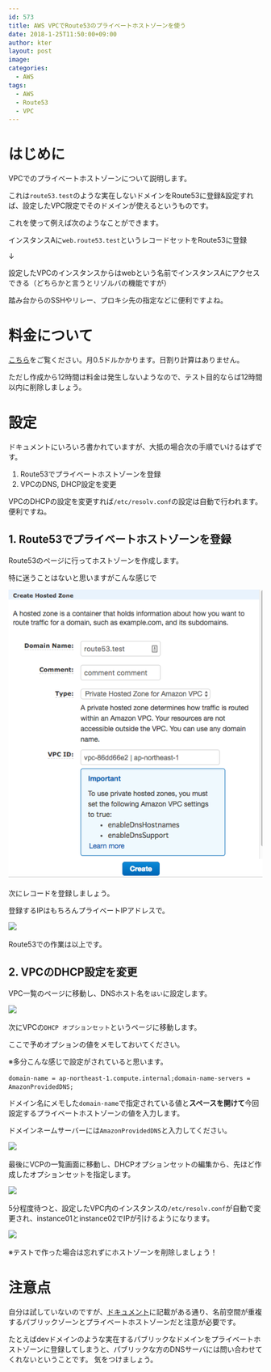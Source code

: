 ```yaml
---
id: 573
title: AWS VPCでRoute53のプライベートホストゾーンを使う
date: 2018-1-25T11:50:00+09:00
author: kter
layout: post
image: 
categories:
  - AWS
tags:
  - AWS
  - Route53
  - VPC
---
```


# はじめに

VPCでのプライベートホストゾーンについて説明します。

これは```route53.test```のような実在しないドメインをRoute53に登録&設定すれば、設定したVPC限定でそのドメインが使えるというものです。

これを使って例えば次のようなことができます。

インスタンスAに```web.route53.test```というレコードセットをRoute53に登録

↓

設定したVPCのインスタンスからはwebという名前でインスタンスAにアクセスできる（どちらかと言うとリゾルバの機能ですが）

踏み台からのSSHやリレー、プロキシ先の指定などに便利ですよね。

# 料金について

[こちら](https://aws.amazon.com/jp/route53/pricing/)をご覧ください。月0.5ドルかかります。日割り計算はありません。

ただし作成から12時間は料金は発生しないようなので、テスト目的ならば12時間以内に削除しましょう。

# 設定

ドキュメントにいろいろ書かれていますが、大抵の場合次の手順でいけるはずです。

1. Route53でプライベートホストゾーンを登録
2. VPCのDNS, DHCP設定を変更

VPCのDHCPの設定を変更すれば```/etc/resolv.conf```の設定は自動で行われます。便利ですね。

## 1. Route53でプライベートホストゾーンを登録

Route53のページに行ってホストゾーンを作成します。

特に迷うことはないと思いますがこんな感じで

![]( /assets/img/20180125/2018-01-25-01.png )

次にレコードを登録しましょう。

登録するIPはもちろんプライベートIPアドレスで。

![]({{site.baseurl}}/assets/img/20180125/2018-01-25-02.png)

Route53での作業は以上です。

## 2. VPCのDHCP設定を変更

VPC一覧のページに移動し、DNSホスト名を```はい```に設定します。

![]({{site.baseurl}}/assets/img/20180125/2018-01-25-03.png)


次にVPCの```DHCP オプションセット```というページに移動します。

ここで予めオプションの値をメモしておいてください。

※多分こんな感じで設定がされていると思います。

```domain-name = ap-northeast-1.compute.internal;domain-name-servers = AmazonProvidedDNS;```

ドメイン名にメモした```domain-name```で指定されている値と**スペースを開けて**今回設定するプライベートホストゾーンの値を入力します。

ドメインネームサーバーには```AmazonProvidedDNS```と入力してください。

![]( /assets/img/20180125/2018-01-25-04.png )


最後にVCPの一覧画面に移動し、DHCPオプションセットの編集から、先ほど作成したオプションセットを指定します。

![]( /assets/img/20180125/2018-01-25-05.png )

5分程度待つと、設定したVPC内のインスタンスの```/etc/resolv.conf```が自動で変更され、instance01とinstance02でIPが引けるようになります。

![]({{site.baseurl}}/assets/img/20180125/2018-01-25-06.png)

※テストで作った場合は忘れずにホストゾーンを削除しましょう！

# 注意点

自分は試していないのですが、[ドキュメント](https://docs.aws.amazon.com/ja_jp/Route53/latest/DeveloperGuide/hosted-zones-private.html)に記載がある通り、名前空間が重複するパブリックゾーンとプライベートホストゾーンだと注意が必要です。

たとえばdevドメインのような実在するパブリックなドメインをプライベートホストゾーンに登録してしまうと、パブリックな方のDNSサーバには問い合わせてくれないということです。
気をつけましょう。


